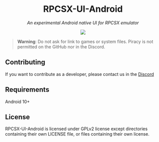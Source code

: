 <div align="center">

# RPCSX-UI-Android

*An experimental Android native UI for RPCSX emulator*

[![](https://img.shields.io/discord/252023769500090368?color=5865F2&logo=discord&logoColor=white)](https://discord.gg/t6dzA4wUdG)

</div>

> **Warning**: Do not ask for link to games or system files. Piracy is not permitted on the GitHub nor in the Discord.


## Contributing

If you want to contribute as a developer, please contact us in the [Discord](https://discord.gg/t6dzA4wUdG)

## Requirements

Android 10+


## License

RPCSX-UI-Android is licensed under GPLv2 license except directories containing their own LICENSE file, or files containing their own license.

